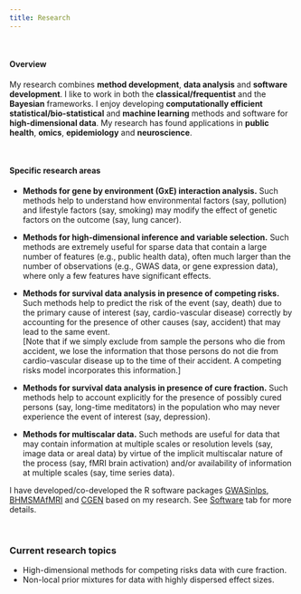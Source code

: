 ```yaml
---
title: Research
---
```


<br>

#### Overview

My research combines **method development**, **data analysis** and **software development**. I like to work in both the **classical/frequentist** and the **Bayesian** frameworks. I enjoy developing **computationally efficient** **statistical/bio-statistical** and **machine learning** methods and software for **high-dimensional data**. My research has found applications in **public health**, **omics**, **epidemiology** and **neuroscience**.

<br>

#### Specific research areas

- **Methods for gene by environment (GxE) interaction analysis.** Such methods help to understand how environmental factors (say, pollution) and lifestyle factors (say, smoking) may modify the effect of genetic factors on the outcome (say, lung cancer).

- **Methods for high-dimensional inference and variable selection.** Such methods are extremely useful for sparse data that contain a large number of features (e.g., public health data), often much larger than the number of observations (e.g., GWAS data, or gene expression data), where only a few features have significant effects.

- **Methods for survival data analysis in presence of competing risks.** Such methods help to predict the risk of the event (say, death) due to the primary cause of interest (say, cardio-vascular disease) correctly by accounting for the presence of other causes (say, accident) that may lead to the same event.<br> [Note that if we simply exclude from sample the persons who die from accident, we lose the information that those persons do not die from cardio-vascular disease up to the time of their accident. A competing risks model incorporates this information.]  

- **Methods for survival data analysis in presence of cure fraction.** Such methods help to account explicitly for the presence of possibly cured persons (say, long-time meditators) in the population who may never experience the event of interest (say, depression).

- **Methods for multiscalar data.** Such methods are useful for data that may contain information at multiple scales or resolution levels (say, image data or areal data) by virtue of the implicit multiscalar nature of the process (say, fMRI brain activation) and/or availability of information at multiple scales (say, time series data).

I have developed/co-developed the R software packages [GWASinlps](https://nilotpalsanyal.github.io/GWASinlps/), [BHMSMAfMRI](https://nilotpalsanyal.github.io/BHMSMAfMRI/) and [CGEN](https://www.bioconductor.org/packages/release/bioc/html/CGEN.html) based on my research. See [Software](../software/index.html) tab for more details.

<br>

### Current research topics

- High-dimensional methods for competing risks data with cure fraction. 
- Non-local prior mixtures for data with highly dispersed effect sizes. 


<!-- - High-dimensional variable selection with application to GWAS and RNAseq data
  - First Bayesian screen-and-select approach
  - structured screen-and-select strategy
- Risk predictive models 
- We developed the the first method that incorporating trend effect for additive GxE interaction
- first risk prediction tool for
second primary lung cancer that incorporates comprehensive risk factors including smoking information, medical history, treatment, and tumor characteristics using large population- based data.
- genetic association of various cognitive disorders, brain structures and personality traits using high-dimensional imaging, GWAS and interactome data.

- Bayesian hierarchical modeling fMRI data methods for

- Wavelet, Non-local priors for sparsity
 -->







